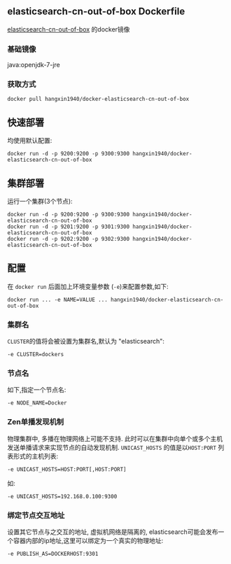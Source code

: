 ## elasticsearch-cn-out-of-box Dockerfile
[elasticsearch-cn-out-of-box](https://github.com/hangxin1940/elasticsearch-cn-out-of-box) 的docker镜像

### 基础镜像
java:openjdk-7-jre

### 获取方式

`docker pull hangxin1940/docker-elasticsearch-cn-out-of-box`

## 快速部署

均使用默认配置:

    docker run -d -p 9200:9200 -p 9300:9300 hangxin1940/docker-elasticsearch-cn-out-of-box

## 集群部署

运行一个集群(3个节点):

    docker run -d -p 9200:9200 -p 9300:9300 hangxin1940/docker-elasticsearch-cn-out-of-box
    docker run -d -p 9201:9200 -p 9301:9300 hangxin1940/docker-elasticsearch-cn-out-of-box
    docker run -d -p 9202:9200 -p 9302:9300 hangxin1940/docker-elasticsearch-cn-out-of-box

## 配置

在 `docker run` 后面加上环境变量参数 (`-e`)来配置参数,如下:

    docker run ... -e NAME=VALUE ... hangxin1940/docker-elasticsearch-cn-out-of-box

### 集群名

`CLUSTER`的值将会被设置为集群名,默认为 "elasticsearch":

    -e CLUSTER=dockers
    
### 节点名

如下,指定一个节点名:

    -e NODE_NAME=Docker

### Zen单播发现机制

物理集群中, 多播在物理网络上可能不支持. 此时可以在集群中向单个或多个主机发送单播请求来实现节点的自动发现机制. 
`UNICAST_HOSTS` 的值是以`HOST:PORT` 列表形式的主机列表:

    -e UNICAST_HOSTS=HOST:PORT[,HOST:PORT]

如:

    -e UNICAST_HOSTS=192.168.0.100:9300

### 绑定节点交互地址

设置其它节点与之交互的地址, 虚拟机网络是隔离的, elasticsearch可能会发布一个容器内部的ip地址,这里可以绑定为一个真实的物理地址:

    -e PUBLISH_AS=DOCKERHOST:9301
